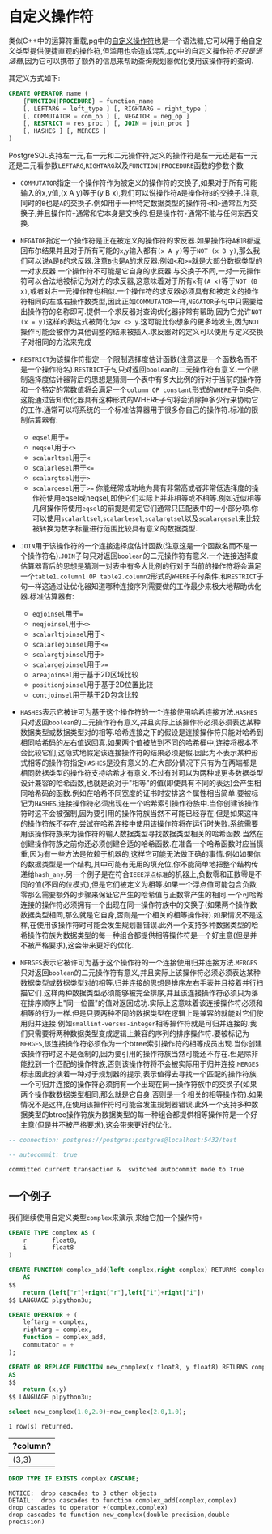# 自定义操作符

类似C++中的运算符重载,pg中的[自定义操作符](http://www.postgres.cn/docs/11/xoper.html)也是一个语法糖,它可以用于给自定义类型提供便捷直观的操作符,但滥用也会造成混乱.pg中的自定义操作符*不只是语法糖*,因为它可以携带了额外的信息来帮助查询规划器优化使用该操作符的查询.

其定义方式如下:

```sql
CREATE OPERATOR name (
    {FUNCTION|PROCEDURE} = function_name
    [, LEFTARG = left_type ] [, RIGHTARG = right_type ]
    [, COMMUTATOR = com_op ] [, NEGATOR = neg_op ]
    [, RESTRICT = res_proc ] [, JOIN = join_proc ]
    [, HASHES ] [, MERGES ]
)
```

PostgreSQL支持左一元,右一元和二元操作符,定义的操作符是左一元还是右一元还是二元看参数`LEFTARG`,`RIGHTARG`以及`FUNCTION|PROCEDURE`函数的参数个数

+ `COMMUTATOR`指定一个操作符作为被定义的操作符的交换子,如果对于所有可能输入的x,y值,(x A y)等于(y B x),我们可以说操作符`A`是操作符`B`的交换子.注意,同时的`B`也是`A`的交换子.例如用于一种特定数据类型的操作符`<`和`>`通常互为交换子,并且操作符`+`通常和它本身是交换的.但是操作符`-`通常不能与任何东西交换.

+ `NEGATOR`指定一个操作符是正在被定义的操作符的求反器.如果操作符`A`和`B`都返回布尔结果并且对于所有可能的`x`,`y`输入都有`(x A y)`等于`NOT (x B y)`,那么我们可以说`A`是`B`的求反器.注意`B`也是`A`的求反器.例如`<`和`>=`就是大部分数据类型的一对求反器.一个操作符不可能是它自身的求反器.与交换子不同,一对一元操作符可以合法地被标记为对方的求反器,这意味着对于所有`x`有`(A x)`等于`NOT (B x)`,或者对右一元操作符也相似.一个操作符的求反器必须具有和被定义的操作符相同的左或右操作数类型,因此正如`COMMUTATOR`一样,`NEGATOR`子句中只需要给出操作符的名称即可.提供一个求反器对查询优化器非常有帮助,因为它允许`NOT (x = y)`这样的表达式被简化为`x <> y`.这可能比你想象的更多地发生,因为`NOT`操作可能会被作为其他调整的结果被插入.求反器对的定义可以使用与定义交换子对相同的方法来完成

+ `RESTRICT`为该操作符指定一个限制选择度估计函数(注意这是一个函数名而不是一个操作符名).`RESTRICT`子句只对返回`boolean`的二元操作符有意义.一个限制选择度估计器背后的思想是猜测一个表中有多大比例的行对于当前的操作符和一个特定的常数值将会满足一个`column OP constant`形式的`WHERE`子句条件.这能通过告知优化器具有这种形式的WHERE子句将会消除掉多少行来协助它的工作.通常可以将系统的一个标准估算器用于很多你自己的操作符.标准的限制估算器有:

    + `eqsel`用于`=`
    + `neqsel`用于`<>`
    + `scalarltsel`用于`<`
    + `scalarlesel`用于`<=`
    + `scalargtsel`用于`>`
    + `scalargesel`用于`>=`
    你能经常成功地为具有非常高或者非常低选择度的操作符使用eqsel或neqsel,即使它们实际上并非相等或不相等.例如近似相等几何操作符使用`eqsel`的前提是假定它们通常只匹配表中的一小部分项.你可以使用`scalarltsel`,`scalarlesel`,`scalargtsel`以及`scalargesel`来比较被转换为数字标量进行范围比较具有意义的数据类型.
    
+ `JOIN`用于该操作符的一个连接选择度估计函数(注意这是一个函数名而不是一个操作符名).`JOIN`子句只对返回`boolean`的二元操作符有意义.一个连接选择度估算器背后的思想是猜测一对表中有多大比例的行对于当前的操作符将会满足一个`table1.column1 OP table2.column2`形式的`WHERE`子句条件.和`RESTRICT`子句一样这通过让优化器知道哪种连接序列需要做的工作最少来极大地帮助优化器.标准估算器有:

    + `eqjoinsel`用于`=`
    + `neqjoinsel`用于`<>`
    + `scalarltjoinsel`用于`<`
    + `scalarlejoinsel`用于`<=`
    + `scalargtjoinsel`用于`>`
    + `scalargejoinsel`用于`>=`
    + `areajoinsel`用于基于2D区域比较
    + `positionjoinsel`用于基于2D位置比较
    + `contjoinsel`用于基于2D包含比较

+ `HASHES`表示它被许可为基于这个操作符的一个连接使用哈希连接方法.`HASHES`只对返回`boolean`的二元操作符有意义,并且实际上该操作符必须必须表达某种数据类型或数据类型对的相等.哈希连接之下的假设是连接操作符只能对哈希到相同哈希码的左右值返回真.如果两个值被放到不同的哈希桶中,连接将根本不会比较它们,这隐式地假定该连接操作符的结果必须是假.因此为不表示某种形式相等的操作符指定`HASHES`是没有意义的.在大部分情况下只有为在两端都是相同数据类型的操作符支持哈希才有意义.不过有时可以为两种或更多数据类型设计兼容的哈希函数,也就是说对于"相等"的值(即使具有不同的表达)会产生相同哈希码的函数.例如在哈希不同宽度的证书时安排这个属性相当简单.要被标记为`HASHES`,连接操作符必须出现在一个哈希索引操作符族中.当你创建该操作符时这不会被强制,因为要引用的操作符族当然不可能已经存在.但是如果这样的操作符族不存在,尝试在哈希连接中使用该操作符将在运行时失败.系统需要用该操作符族来为操作符的输入数据类型寻找数据类型相关的哈希函数.当然在创建操作符族之前你还必须创建合适的哈希函数.在准备一个哈希函数时应当慎重,因为有一些方法是依赖于机器的,这样它可能无法做正确的事情.例如如果你的数据类型是一个结构,其中可能有无用的填充位,你不能简单地把整个结构传递给`hash_any`.另一个例子是在符合`IEEE浮点标准`的机器上,负数零和正数零是不同的值(不同的位模式),但是它们被定义为相等.如果一个浮点值可能包含负数零那么需要额外的步骤来保证它产生的哈希值与正数零产生的相同.一个可哈希连接的操作符必须拥有一个出现在同一操作符族中的交换子(如果两个操作数数据类型相同,那么就是它自身,否则是一个相关的相等操作符).如果情况不是这样,在使用该操作符时可能会发生规划器错误.此外一个支持多种数据类型的哈希操作符族为数据类型的每一种组合都提供相等操作符是一个好主意(但是并不被严格要求),这会带来更好的优化.

+ `MERGES`表示它被许可为基于这个操作符的一个连接使用归并连接方法.`MERGES`只对返回`boolean`的二元操作符有意义,并且实际上该操作符必须必须表达某种数据类型或数据类型对的相等.归并连接的思想是排序左右手表并且接着并行扫描它们.这样两种数据类型必须能够被完全排序,并且该连接操作符必须只为落在排序顺序上"同一位置"的值对返回成功.实际上这意味着该连接操作符必须和相等的行为一样.但是只要两种不同的数据类型在逻辑上是兼容的就能对它们使用归并连接.例如`smallint-versus-integer`相等操作符就是可归并连接的.我们只需要将两种数据类型变成逻辑上兼容的序列的排序操作符.要被标记为`MERGES`,该连接操作符必须作为一个btree索引操作符的相等成员出现.当你创建该操作符时这不是强制的,因为要引用的操作符族当然可能还不存在.但是除非能找到一个匹配的操作符族,否则该操作符将不会被实际用于归并连接.`MERGES`标志因此扮演着一种对于规划器的提示,表示值得去寻找一个匹配的操作符族.一个可归并连接的操作符必须拥有一个出现在同一操作符族中的交换子(如果两个操作数数据类型相同,那么就是它自身,否则是一个相关的相等操作符).如果情况不是这样,在使用该操作符时可能会发生规划器错误.此外一个支持多种数据类型的btree操作符族为数据类型的每一种组合都提供相等操作符是一个好主意(但是并不被严格要求),这会带来更好的优化.


```sql
-- connection: postgres://postgres:postgres@localhost:5432/test
```


```sql
-- autocommit: true
```

    committed current transaction &  switched autocommit mode to True

## 一个例子

我们继续使用自定义类型`complex`来演示,来给它加一个操作符`+`


```sql
CREATE TYPE complex AS (
    r       float8,
    i       float8
)
```


```sql
CREATE FUNCTION complex_add(left complex,right complex) RETURNS complex
    AS
$$
    return (left["r"]+right["r"],left["i"]+right["i"])
$$ LANGUAGE plpython3u;
```


```sql
CREATE OPERATOR + (
    leftarg = complex,
    rightarg = complex,
    function = complex_add,
    commutator = +
);
```


```sql
CREATE OR REPLACE FUNCTION new_complex(x float8, y float8) RETURNS complex 
AS
$$
    return (x,y)
$$ LANGUAGE plpython3u;
```


```sql
select new_complex(1.0,2.0)+new_complex(2.0,1.0);
```

    1 row(s) returned.





<table>
<thead>
<tr><th>?column?  </th></tr>
</thead>
<tbody>
<tr><td>(3,3)     </td></tr>
</tbody>
</table>




```sql
DROP TYPE IF EXISTS complex CASCADE;
```

    NOTICE:  drop cascades to 3 other objects
    DETAIL:  drop cascades to function complex_add(complex,complex)
    drop cascades to operator +(complex,complex)
    drop cascades to function new_complex(double precision,double precision)

